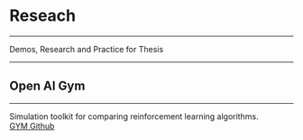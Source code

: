 # Reseach
---
Demos, Research and Practice for Thesis 
___
## Open AI Gym
___
Simulation toolkit for comparing reinforcement learning algorithms.  
[GYM Github](https://github.com/openai/gym)
